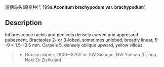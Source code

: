 短柄乌头(原变种)",
199a.**Aconitum brachypodum var. brachypodum**",

## Description
Inflorescence rachis and pedicels densely curved and appressed pubescent. Bracteoles 2- or 3-lobed, sometimes unlobed, broadly linear, 5--9 × 1.5--3.5 mm. Carpels 5, densely oblique upward, yellow villous.

> * Grassy slopes; 2800--3700 m. SW Sichuan, NW Yunnan (Lijiang Naxi Zu Zizhixian).
